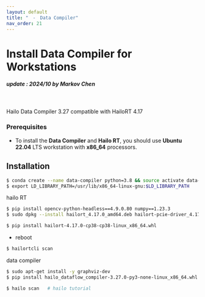 ```yaml
---
layout: default
title: "　-　Data Compiler"
nav_order: 21
---
```


# Install Data Compiler for Workstations
##### update : 2024/10 by Markov Chen
<br>

Hailo Data Compiler 3.27 compatible with HailoRT 4.17

### Prerequisites

* To install the **Data Compiler** and **Hailo RT**, you should use **Ubuntu 22.04** LTS workstation with **x86_64** processors.
  
## Installation

```bash
$ conda create --name data-compiler python=3.8 && source activate data-compiler
$ export LD_LIBRARY_PATH=/usr/lib/x86_64-linux-gnu:$LD_LIBRARY_PATH
```
hailo RT
```bash
$ pip install opencv-python-headless==4.9.0.80 numpy==1.23.3
$ sudo dpkg --install hailort_4.17.0_amd64.deb hailort-pcie-driver_4.17.0_all.deb
```
```bash
$ pip install hailort-4.17.0-cp38-cp38-linux_x86_64.whl
```
* reboot
```bash
$ hailortcli scan
```
data compiler
```bash
$ sudo apt-get install -y graphviz-dev
$ pip install hailo_dataflow_compiler-3.27.0-py3-none-linux_x86_64.whl
```
```bash
$ hailo scan   # hailo tutorial
```



